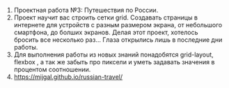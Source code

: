 1. Проектная работа №3: Путешествия по России.
2. Проект научит вас строить сетки grid. Создавать страницы в интернете для устройств с разным размером экрана, от небольшого смартфона, до болших экранов.
Делая этот проект, хотелось бросить все несколько раз... Глаза открылись лишь в последние дни работы.
3. Для выполнения работы из новых знаний понадобятся grid-layout, flexbox , а так же забыть про пиксели и уметь задавать значения в процентом соотношении.
4. https://mijgal.github.io/russian-travel/